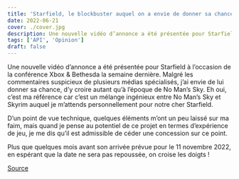 ```yaml
---
title: 'Starfield, le blockbuster auquel on a envie de donner sa chance'
date: 2022-06-21
cover: ./cover.jpg
description: Une nouvelle vidéo d’annonce a été présentée pour Starfield à l’occasion de la conférence Xbox & Bethesda la semaine dernière...
tags: ['API', 'Opinion']
draft: false
---
```


Une nouvelle vidéo d’annonce a été présentée pour Starfield à l’occasion de la conférence Xbox & Bethesda la semaine dernière. Malgré les commentaires suspicieux de plusieurs médias spécialisés, j’ai envie de lui donner sa chance, d’y croire autant qu’à l’époque de No Man’s Sky. Eh oui, c’est ma référence car c’est un mélange ingénieux entre No Man’s Sky et Skyrim auquel je m’attends personnellement pour notre cher Starfield.

D’un point de vue technique, quelques éléments m’ont un peu laissé sur ma faim, mais quand je pense au potentiel de ce projet en termes d’expérience de jeu, je me dis qu’il est admissible de céder une concession sur ce point.

Plus que quelques mois avant son arrivée prévue pour le 11 novembre 2022, en espérant que la date ne sera pas repoussée, on croise les doigts !

[Source](https://www.numerama.com/pop-culture/1000703-6-raisons-de-se-mefier-de-starfield-la-grosse-exclusivite-xbox.html)